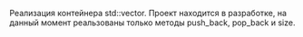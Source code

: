 Реализация контейнера std::vector. 
Проект находится в разработке,
на данный момент реальзованы только методы push_back, pop_back и size.
